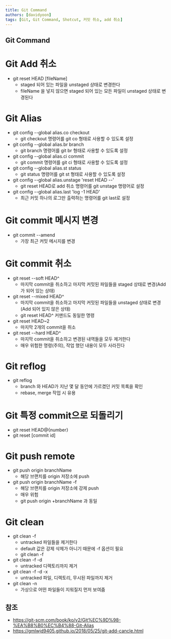 ```yaml
---
title: Git Command
authors: [davidyoon]
tags: [Git, Git Command, Shotcut, 커밋 취소, add 취소]
---
```


## Git Command

# Git Add 취소
- git reset HEAD [fileName]
    - staged 되어 있는 파일을 unstaged 상태로 변경한다
    - fileName 을 넣지 않으면 staged 되어 있는 모든 파일이 unstaged 상태로 변경된다

# Git Alias
- git config --global alias.co checkout
    - git checkout 명령어를 git co 형태로 사용할 수 있도록 설정
- git config --global alias.br branch
    - git branch 명령어를 git br 형태로 사용할 수 있도록 설정
- git config --global alias.ci commit
    - git commit 명령어를 git ci 형태로 사용할 수 있도록 설정
- git config --global alias.st status
    - git status 명령어를 git st 형태로 사용할 수 있도록 설정
- git config --global alias.unstage 'reset HEAD --'
    - git reset HEAD로 add 취소 명령어를 git unstage 명령어로 설정
- git config --global alias.last 'log -1 HEAD'
    - 최근 커밋 하나의 로그만 출력하는 명령어를 git last로 설정

# Git commit 메시지 변경
- git commit --amend
    - 가장 최근 커밋 메시지를 변경 

# Git commit 취소
- git reset --soft HEAD^
    - 마지막 commit을 취소하고 마지막 커밋된 파일들을 staged 상태로 변경(Add가 되어 있는 상태)
- git reset --mixed HEAD^
    - 마지막 commit을 취소하고 마지막 커밋된 파일들을 unstaged 상태로 변경(Add 되어 있지 않은 상태)
    - git reset HEAD^ 커맨드도 동일한 명령
- git reset HEAD~2
    - 마지막 2개의 commit을 취소
- git reset --hard HEAD^
    - 마지막 commit을 취소하고 변경된 내역들을 모두 제거한다
    - 매우 위험한 명령(주의), 작업 했던 내용이 모두 사라진다

# Git reflog
- git reflog
    - branch 와 HEAD가 지난 몇 달 동안에 가르켰던 커밋 목록을 확인
    - rebase, merge 작업 시 유용

# Git 특정 commit으로 되돌리기
- git reset HEAD@{number}
- git reset [commit id]

# Git push remote
- git push origin branchName 
    - 해당 브랜치를 origin 저장소에 push
- git push origin branchName -f 
    - 해당 브랜치를 origin 저장소에 강제 push
    - 매우 위험
    - git push origin +branchName 과 동일

# Git clean
- git clean -f
    - untracked 파일들을 제거한다
    - default 값은 강제 삭제가 아니기 때문에 -f 옵션이 필요
    - git clean -f 
- git clean -f -d
    - untracked 디렉토리까지 제거
- git clean -f -d -x
    - untracked 파일, 디렉토리, 무시된 파일까지 제거
- git clean -n
    - 가상으로 어떤 파일들이 지워질지 먼저 보여줌
 

## 참조
- https://git-scm.com/book/ko/v2/Git%EC%9D%98-%EA%B8%B0%EC%B4%88-Git-Alias
- https://gmlwjd9405.github.io/2018/05/25/git-add-cancle.html 